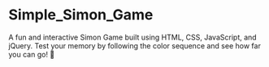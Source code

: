 # Simple_Simon_Game
A fun and interactive Simon Game built using HTML, CSS, JavaScript, and jQuery. Test your memory by following the color sequence and see how far you can go! 🚀
